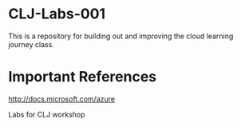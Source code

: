 # CLJ-Labs-001
This is a repository for building out and improving the cloud learning journey class.

# Important References
http://docs.microsoft.com/azure


Labs for CLJ workshop
